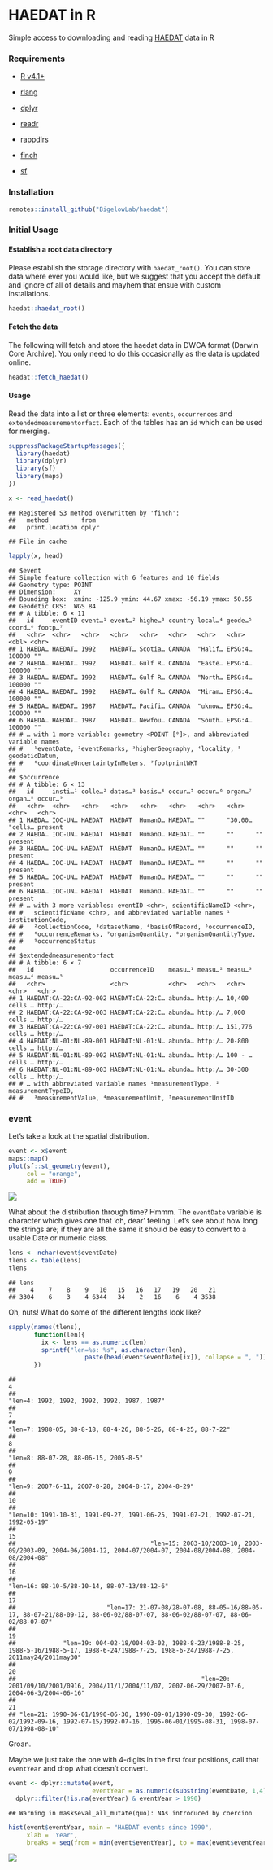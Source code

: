 HAEDAT in R
================

Simple access to downloading and reading
[HAEDAT](https://ipt.iobis.org/hab/resource?r=haedat) data in R

### Requirements

-   [R v4.1+](https://www.r-project.org/)

-   [rlang](https://CRAN.R-project.org/package=rlang)

-   [dplyr](https://CRAN.R-project.org/package=dplyr)

-   [readr](https://CRAN.R-project.org/package=readr)

-   [rappdirs](https://CRAN.R-project.org/package=rappdirs)

-   [finch](https://CRAN.R-project.org/package=finch)

-   [sf](https://CRAN.R-project.org/package=sf)

### Installation

``` r
remotes::install_github("BigelowLab/haedat")
```

### Initial Usage

#### Establish a root data directory

Please establish the storage directory with `haedat_root()`. You can
store data where ever you would like, but we suggest that you accept the
default and ignore of all of details and mayhem that ensue with custom
installations.

``` r
haedat::haedat_root()
```

#### Fetch the data

The following will fetch and store the haedat data in DWCA format
(Darwin Core Archive). You only need to do this occasionally as the data
is updated online.

``` r
headat::fetch_haedat()
```

#### Usage

Read the data into a list or three elements: `events`, `occurrences` and
`extendedmeasurementorfact`. Each of the tables has an `id` which can be
used for merging.

``` r
suppressPackageStartupMessages({
  library(haedat)
  library(dplyr)
  library(sf)
  library(maps)
})

x <- read_haedat()
```

    ## Registered S3 method overwritten by 'finch':
    ##   method         from 
    ##   print.location dplyr

    ## File in cache

``` r
lapply(x, head)
```

    ## $event
    ## Simple feature collection with 6 features and 10 fields
    ## Geometry type: POINT
    ## Dimension:     XY
    ## Bounding box:  xmin: -125.9 ymin: 44.67 xmax: -56.19 ymax: 50.55
    ## Geodetic CRS:  WGS 84
    ## # A tibble: 6 × 11
    ##   id     eventID event…¹ event…² highe…³ country local…⁴ geode…⁵ coord…⁶ footp…⁷
    ##   <chr>  <chr>   <chr>   <chr>   <chr>   <chr>   <chr>   <chr>     <dbl> <chr>  
    ## 1 HAEDA… HAEDAT… 1992    HAEDAT… Scotia… CANADA  "Halif… EPSG:4…  100000 ""     
    ## 2 HAEDA… HAEDAT… 1992    HAEDAT… Gulf R… CANADA  "Easte… EPSG:4…  100000 ""     
    ## 3 HAEDA… HAEDAT… 1992    HAEDAT… Gulf R… CANADA  "North… EPSG:4…  100000 ""     
    ## 4 HAEDA… HAEDAT… 1992    HAEDAT… Gulf R… CANADA  "Miram… EPSG:4…  100000 ""     
    ## 5 HAEDA… HAEDAT… 1987    HAEDAT… Pacifi… CANADA  "uknow… EPSG:4…  100000 ""     
    ## 6 HAEDA… HAEDAT… 1987    HAEDAT… Newfou… CANADA  "South… EPSG:4…  100000 ""     
    ## # … with 1 more variable: geometry <POINT [°]>, and abbreviated variable names
    ## #   ¹​eventDate, ²​eventRemarks, ³​higherGeography, ⁴​locality, ⁵​geodeticDatum,
    ## #   ⁶​coordinateUncertaintyInMeters, ⁷​footprintWKT
    ## 
    ## $occurrence
    ## # A tibble: 6 × 13
    ##   id     insti…¹ colle…² datas…³ basis…⁴ occur…⁵ occur…⁶ organ…⁷ organ…⁸ occur…⁹
    ##   <chr>  <chr>   <chr>   <chr>   <chr>   <chr>   <chr>   <chr>   <chr>   <chr>  
    ## 1 HAEDA… IOC-UN… HAEDAT  HAEDAT  HumanO… HAEDAT… ""      "30,00… "cells… present
    ## 2 HAEDA… IOC-UN… HAEDAT  HAEDAT  HumanO… HAEDAT… ""      ""      ""      present
    ## 3 HAEDA… IOC-UN… HAEDAT  HAEDAT  HumanO… HAEDAT… ""      ""      ""      present
    ## 4 HAEDA… IOC-UN… HAEDAT  HAEDAT  HumanO… HAEDAT… ""      ""      ""      present
    ## 5 HAEDA… IOC-UN… HAEDAT  HAEDAT  HumanO… HAEDAT… ""      ""      ""      present
    ## 6 HAEDA… IOC-UN… HAEDAT  HAEDAT  HumanO… HAEDAT… ""      ""      ""      present
    ## # … with 3 more variables: eventID <chr>, scientificNameID <chr>,
    ## #   scientificName <chr>, and abbreviated variable names ¹​institutionCode,
    ## #   ²​collectionCode, ³​datasetName, ⁴​basisOfRecord, ⁵​occurrenceID,
    ## #   ⁶​occurrenceRemarks, ⁷​organismQuantity, ⁸​organismQuantityType,
    ## #   ⁹​occurrenceStatus
    ## 
    ## $extendedmeasurementorfact
    ## # A tibble: 6 × 7
    ##   id                     occurrenceID    measu…¹ measu…² measu…³ measu…⁴ measu…⁵
    ##   <chr>                  <chr>           <chr>   <chr>   <chr>   <chr>   <chr>  
    ## 1 HAEDAT:CA-22:CA-92-002 HAEDAT:CA-22:C… abunda… http:/… 10,400  cells … http:/…
    ## 2 HAEDAT:CA-22:CA-92-003 HAEDAT:CA-22:C… abunda… http:/… 7,000   cells … http:/…
    ## 3 HAEDAT:CA-22:CA-97-001 HAEDAT:CA-22:C… abunda… http:/… 151,776 cells … http:/…
    ## 4 HAEDAT:NL-01:NL-89-001 HAEDAT:NL-01:N… abunda… http:/… 20-800  cells … http:/…
    ## 5 HAEDAT:NL-01:NL-89-002 HAEDAT:NL-01:N… abunda… http:/… 100 - … cells … http:/…
    ## 6 HAEDAT:NL-01:NL-89-003 HAEDAT:NL-01:N… abunda… http:/… 30-300  cells … http:/…
    ## # … with abbreviated variable names ¹​measurementType, ²​measurementTypeID,
    ## #   ³​measurementValue, ⁴​measurementUnit, ⁵​measurementUnitID

### event

Let’s take a look at the spatial distribution.

``` r
event <- x$event
maps::map()
plot(sf::st_geometry(event),
     col = "orange",
     add = TRUE)
```

![](README_files/figure-gfm/plot-1.png)<!-- -->

What about the distribution through time? Hmmm. The `eventDate` variable
is character which gives one that ‘oh, dear’ feeling. Let’s see about
how long the strings are; if they are all the same it should be easy to
convert to a usable Date or numeric class.

``` r
lens <- nchar(event$eventDate)
tlens <- table(lens)
tlens
```

    ## lens
    ##    4    7    8    9   10   15   16   17   19   20   21 
    ## 3304    6    3    4 6344   34    2   16    6    4 3538

Oh, nuts! What do some of the different lengths look like?

``` r
sapply(names(tlens),
       function(len){
         ix <- lens == as.numeric(len)
         sprintf("len=%s: %s", as.character(len),
                     paste(head(event$eventDate[ix]), collapse = ", "))
       })
```

    ##                                                                                                                                                  4 
    ##                                                                                                        "len=4: 1992, 1992, 1992, 1992, 1987, 1987" 
    ##                                                                                                                                                  7 
    ##                                                                                      "len=7: 1988-05, 88-8-18, 88-4-26, 88-5-26, 88-4-25, 88-7-22" 
    ##                                                                                                                                                  8 
    ##                                                                                                              "len=8: 88-07-28, 88-06-15, 2005-8-5" 
    ##                                                                                                                                                  9 
    ##                                                                                                "len=9: 2007-6-11, 2007-8-28, 2004-8-17, 2004-8-29" 
    ##                                                                                                                                                 10 
    ##                                                                   "len=10: 1991-10-31, 1991-09-27, 1991-06-25, 1991-07-21, 1992-07-21, 1992-05-19" 
    ##                                                                                                                                                 15 
    ##                                     "len=15: 2003-10/2003-10, 2003-09/2003-09, 2004-06/2004-12, 2004-07/2004-07, 2004-08/2004-08, 2004-08/2004-08" 
    ##                                                                                                                                                 16 
    ##                                                                                                       "len=16: 88-10-5/88-10-14, 88-07-13/88-12-6" 
    ##                                                                                                                                                 17 
    ##                         "len=17: 21-07-08/28-07-08, 88-05-16/88-05-17, 88-07-21/88-09-12, 88-06-02/88-07-07, 88-06-02/88-07-07, 88-06-02/88-07-07" 
    ##                                                                                                                                                 19 
    ##             "len=19: 004-02-18/004-03-02, 1988-8-23/1988-8-25, 1988-5-16/1988-5-17, 1988-6-24/1988-7-25, 1988-6-24/1988-7-25, 2011may24/2011may30" 
    ##                                                                                                                                                 20 
    ##                                                   "len=20: 2001/09/10/2001/0916, 2004/11/1/2004/11/07, 2007-06-29/2007-07-6, 2004-06-3/2004-06-16" 
    ##                                                                                                                                                 21 
    ## "len=21: 1990-06-01/1990-06-30, 1990-09-01/1990-09-30, 1992-06-02/1992-09-16, 1992-07-15/1992-07-16, 1995-06-01/1995-08-31, 1998-07-07/1998-08-10"

Groan.

Maybe we just take the one with 4-digits in the first four positions,
call that `eventYear` and drop what doesn’t convert.

``` r
event <- dplyr::mutate(event,
                       eventYear = as.numeric(substring(eventDate, 1,4))) |>
  dplyr::filter(!is.na(eventYear) & eventYear > 1990)
```

    ## Warning in mask$eval_all_mutate(quo): NAs introduced by coercion

``` r
hist(event$eventYear, main = "HAEDAT events since 1990",
     xlab = 'Year',
     breaks = seq(from = min(event$eventYear), to = max(event$eventYear)))
```

![](README_files/figure-gfm/eventYear-1.png)<!-- -->
